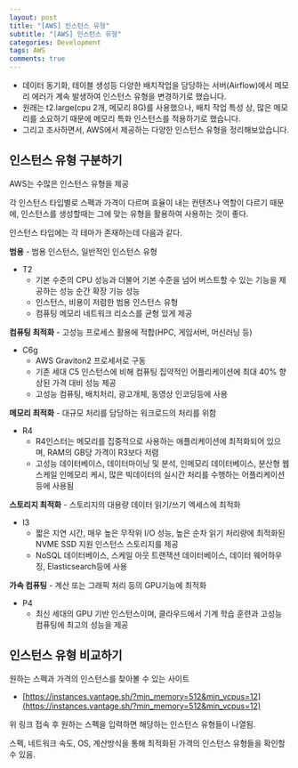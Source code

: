 ```yaml
---  
layout: post
title: "[AWS] 인스턴스 유형"
subtitle: "[AWS] 인스턴스 유형" 
categories: Development
tags: AWS
comments: true  
--- 
```


- 데이터 동기화, 테이블 생성등 다양한 배치작업을 담당하는 서버(Airflow)에서 메모리 에러가 계속 발생하여 인스턴스 유형을 변경하기로 했습니다. 
- 원래는 t2.large(cpu 2개, 메모리 8G)를 사용했으나, 배치 작업 특성 상, 많은 메모리를 소요하기 때문에 메모리 특화 인스턴스를 적용하기로 했습니다. 
- 그리고 조사하면서, AWS에서 제공하는 다양한 인스턴스 유형을 정리해보았습니다. 

## 인스턴스 유형 구분하기

AWS는 수많은 인스턴스 유형을 제공

각 인스턴스 타입별로 스펙과 가격이 다르며 효율이 내는 컨텐츠나 역할이 다르기 때문에, 인스턴스를 생성할때는 그에 맞는 유형을 활용하여 사용하는 것이 좋다. 

인스턴스 타입에는 각 테마가 존재하는데 다음과 같다. 

**범용** - 범용 인스턴스, 일반적인 인스턴스 유형

- T2
  - 기본 수준의 CPU 성능과 더불어 기본 수준을 넘어 버스트할 수 있는 기능을 제공하는 성능 순간 확장 기능 성능
  - 인스턴스, 비용이 저렴한 범용 인스턴스 유형
  - 컴퓨팅 메모리 네트워크 리소스를 균형 있게 제공

**컴퓨팅 최적화** - 고성능 프로세스 활용에 적합(HPC, 게임서버, 머신러닝 등)

- C6g
  - AWS Graviton2 프로세서로 구동
  - 기존 세대 C5 인스턴스에 비해 컴퓨팅 집약적인 어플리케이션에 최대 40% 향상된 가격 대비 성능 제공
  - 고성능 컴퓨팅, 배치처리, 광고개체, 동영상 인코딩등에 사용

**메모리 최적화** - 대규모 처리를 담당하는 워크로드의 처리를 위함

- R4
  - R4인스터는 메모리를 집중적으로 사용하는 애플리케이션에 최적화되어 있으며, RAM의 GB당 가격이 R3보다 저렴
  - 고성능 데이터베이스, 데이터마이닝 및 분석, 인메모리 데이터베이스, 분산형 웹 스케일 인메모리 케시, 많은 빅데이터의 실시간 처리를 수행하는 어플리케이션등에 사용됨

**스토리지 최적화** - 스토리지의 대용량 데이터 읽기/쓰기 엑세스에 최적화

- I3
  - 짧은 지연 시간, 매우 높은 무작위 I/O 성능, 높은 순차 읽기 처리량에 최적화된 NVME SSD 지원 인스턴스 스토리지를 제공
  - NoSQL 데이터베이스, 스케일 아웃 트랜잭션 데이터베이스, 데이터 웨어하우징, Elasticsearch등에 사용

**가속 컴퓨팅** - 계산 또는 그래픽 처리 등의 GPU기능에 최적화

- P4
  - 최신 세대의 GPU 기반 인스턴스이며, 클라우드에서 기계 학습 훈련과 고성능 컴퓨팅에 최고의 성능을 제공

## 인스턴스 유형 비교하기

원하는 스펙과 가격의 인스턴스를 찾아볼 수 있는 사이트
- [https://instances.vantage.sh/?min_memory=512&min_vcpus=12](https://instances.vantage.sh/?min_memory=512&min_vcpus=12)

위 링크 접속 후 원하는 스펙을 입력하면 해당하는 인스턴스 유형들이 나열됨. 

스펙, 네트워크 속도, OS, 계산방식을 통해 최적화된 가격의 인스턴스 유형들을 확인할 수 있음.